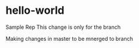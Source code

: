# hello-world
Sample Rep
This change is only for the branch

Making changes in master to be mnerged to branch
